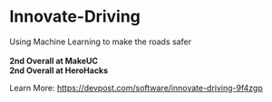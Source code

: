 # Innovate-Driving
Using Machine Learning to make the roads safer
<br/>
<br/>
<b>2nd Overall at MakeUC
<br/>
2nd Overall at HeroHacks</b>

Learn More: https://devpost.com/software/innovate-driving-9f4zgp
